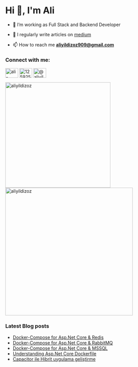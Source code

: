 <h1 align="left">Hi 👋, I'm Ali</h1>

- 🔭 I’m working as Full Stack and Backend Developer

- 📝 I regularly write articles on [medium](https://medium.com/@aliyildizoz)

- 📫 How to reach me **aliyildizoz909@gmail.com**



<h3 align="left">Connect with me:</h3>
<p align="left">
<a href="https://linkedin.com/in/ali-yildizoz" target="blank"><img align="center" src="https://raw.githubusercontent.com/rahuldkjain/github-profile-readme-generator/master/src/images/icons/Social/linked-in-alt.svg" alt="ali-yildizoz" height="30" width="40" /></a>
<a href="https://stackoverflow.com/users/12592580" target="blank"><img align="center" src="https://raw.githubusercontent.com/rahuldkjain/github-profile-readme-generator/master/src/images/icons/Social/stack-overflow.svg" alt="12592580" height="30" width="40" /></a>
<a href="https://medium.com/@aliyildizoz" target="blank"><img align="center" src="https://raw.githubusercontent.com/rahuldkjain/github-profile-readme-generator/master/src/images/icons/Social/medium.svg" alt="@aliyildizoz" height="30" width="40" /></a>
</p>


<p><img align="left" style="width:330px;display: inline; margin-right:10px;" src="https://github-readme-stats.vercel.app/api/top-langs?username=aliyildizoz&show_icons=true&locale=en&layout=compact" alt="aliyildizoz" /> <img style="width:400px;display: inline;" align="center" src="https://github-readme-stats.vercel.app/api?username=aliyildizoz&show_icons=true&locale=en&include_all_commits=true&count_private=true" alt="aliyildizoz" /></p>


### Latest Blog posts
<!-- BLOG-POST-LIST:START -->
- [Docker-Compose for Asp.Net Core &amp; Redis](https://blog.devops.dev/docker-compose-for-asp-net-core-redis-b739b9242765?source=rss-a62137e94030------2)
- [Docker-Compose for Asp.Net Core &amp; RabbitMQ](https://blog.devops.dev/docker-compose-for-asp-net-core-rabbitmq-d532125b1cec?source=rss-a62137e94030------2)
- [Docker-Compose for Asp.Net Core &amp; MSSQL](https://medium.com/@aliyildizoz/docker-compose-for-asp-net-core-mssql-4ee8317d3b87?source=rss-a62137e94030------2)
- [Understanding Asp.Net Core Dockerfile](https://medium.com/@aliyildizoz/understanding-asp-net-core-dockerfile-a523233bb9a4?source=rss-a62137e94030------2)
- [Capacitor ile Hibrit uygulama geliştirme](https://medium.com/software-development-turkey/capacitor-ile-hibrit-uygulama-gelistirme-1b7425df3377?source=rss-a62137e94030------2)
<!-- BLOG-POST-LIST:END -->
